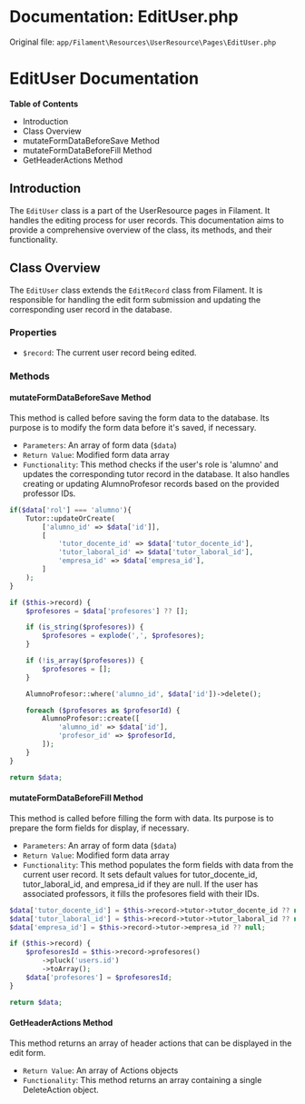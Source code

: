 # Documentation: EditUser.php

Original file: `app/Filament\Resources\UserResource\Pages\EditUser.php`

# EditUser Documentation

**Table of Contents**

* Introduction
* Class Overview
* mutateFormDataBeforeSave Method
* mutateFormDataBeforeFill Method
* GetHeaderActions Method

## Introduction

The `EditUser` class is a part of the UserResource pages in Filament. It handles the editing process for user records. This documentation aims to provide a comprehensive overview of the class, its methods, and their functionality.

## Class Overview

The `EditUser` class extends the `EditRecord` class from Filament. It is responsible for handling the edit form submission and updating the corresponding user record in the database.

### Properties

* `$record`: The current user record being edited.

### Methods

#### mutateFormDataBeforeSave Method

This method is called before saving the form data to the database. Its purpose is to modify the form data before it's saved, if necessary.

* `Parameters`: An array of form data (`$data`)
* `Return Value`: Modified form data array
* `Functionality`: This method checks if the user's role is 'alumno' and updates the corresponding tutor record in the database. It also handles creating or updating AlumnoProfesor records based on the provided professor IDs.

```php
if($data['rol'] === 'alumno'){
    Tutor::updateOrCreate(
        ['alumno_id' => $data['id']],
        [
            'tutor_docente_id' => $data['tutor_docente_id'],
            'tutor_laboral_id' => $data['tutor_laboral_id'],
            'empresa_id' => $data['empresa_id'],
        ]
    );
}

if ($this->record) {
    $profesores = $data['profesores'] ?? [];

    if (is_string($profesores)) {
        $profesores = explode(',', $profesores);
    }

    if (!is_array($profesores)) {
        $profesores = [];
    }

    AlumnoProfesor::where('alumno_id', $data['id'])->delete();

    foreach ($profesores as $profesorId) {
        AlumnoProfesor::create([
            'alumno_id' => $data['id'],
            'profesor_id' => $profesorId,
        ]);
    }
}

return $data;
```

#### mutateFormDataBeforeFill Method

This method is called before filling the form with data. Its purpose is to prepare the form fields for display, if necessary.

* `Parameters`: An array of form data (`$data`)
* `Return Value`: Modified form data array
* `Functionality`: This method populates the form fields with data from the current user record. It sets default values for tutor_docente_id, tutor_laboral_id, and empresa_id if they are null. If the user has associated professors, it fills the profesores field with their IDs.

```php
$data['tutor_docente_id'] = $this->record->tutor->tutor_docente_id ?? null;
$data['tutor_laboral_id'] = $this->record->tutor->tutor_laboral_id ?? null;
$data['empresa_id'] = $this->record->tutor->empresa_id ?? null;

if ($this->record) {
    $profesoresId = $this->record->profesores()
        ->pluck('users.id')
        ->toArray();
    $data['profesores'] = $profesoresId;
}

return $data;
```

#### GetHeaderActions Method

This method returns an array of header actions that can be displayed in the edit form.

* `Return Value`: An array of Actions objects
* `Functionality`: This method returns an array containing a single DeleteAction object.